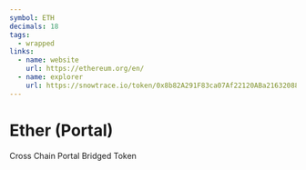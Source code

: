 ```yaml
---
symbol: ETH
decimals: 18
tags:
  - wrapped
links:
  - name: website
    url: https://ethereum.org/en/
  - name: explorer
    url: https://snowtrace.io/token/0x8b82A291F83ca07Af22120ABa21632088fC92931
---
```


# Ether (Portal)

Cross Chain Portal Bridged Token
